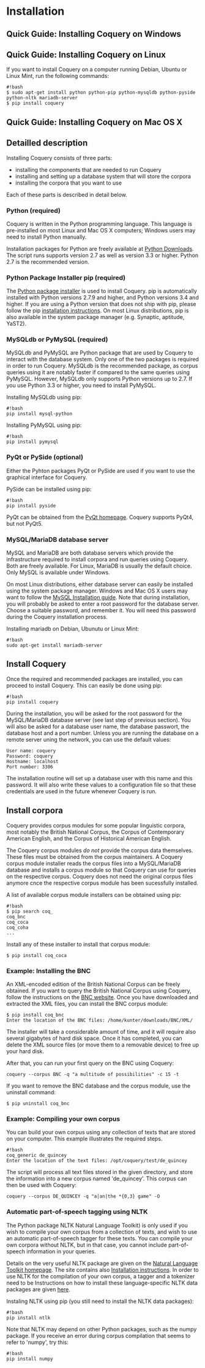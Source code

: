 # Installation #

## Quick Guide: Installing Coquery on Windows ##

## Quick Guide: Installing Coquery on Linux ##

If you want to install Coquery on a computer running Debian, Ubuntu or Linux Mint, run the following commands:
```
#!bash
$ sudo apt-get install python python-pip python-mysqldb python-pyside python-nltk mariadb-server 
$ pip install coquery 
```
## Quick Guide: Installing Coquery on Mac OS X ##

## Detailled description ##

Installing Coquery consists of three parts:

* installing the components that are needed to run Coquery
* installing and setting up a database system that will store the corpora
* installing the corpora that you want to use

Each of these parts is described in detail below.

### Python (required) ###
Coquery is written in the Python programming language. This language is pre-installed on most Linux and Mac OS X computers; Windows users may need to install Python manually.

Installation packages for Python are freely available at [Python Downloads](https://www.python.org/downloads/). The script runs supports version 2.7 as well as version 3.3 or higher. Python 2.7 is the recommended version.

### Python Package Installer pip (required) ###

The [Python package installer](https://pypi.python.org/pypi/pip) is used to install Coquery. pip is automatically 
installed with Python versions 2.7.9 and higher, and Python versions 3.4 and higher. If you are using a Python version
that does not ship with pip, please follow the pip 
[installation instructions](https://pip.pypa.io/en/stable/installing.html). On most Linux distributions, pip is also 
available in the system package manager (e.g. Synaptic, aptitude, YaST2).

### MySQLdb or PyMySQL (required) ###
MySQLdb and PyMySQL are Python package that are used by Coquery to interact with the database system. Only one of the two packages is required in order to run Coquery. MySQLdb is the recommended package, as corpus queries using it are notably faster if compared to the same queries using PyMySQL. However, MySQLdb only supports Python versions up to 2.7. If you use Python 3.3 or higher, you need to install PyMySQL.

Installing MySQLdb using pip:
```
#!bash
pip install mysql-python
```

Installing PyMySQL using pip:
```
#!bash
pip install pymysql
```

### PyQt or PySide (optional) ###
Either the Pyhton packages PyQt or PySide are used if you want to use the graphical interface for Coquery.

PySide can be installed using pip:
```
#!bash
pip install pyside 
```

PyQt can be obtained from the [PyQt homepage](http://www.riverbankcomputing.co.uk/software/pyqt/intro). Coquery supports PyQt4, but not PyQt5.

### MySQL/MariaDB database server ###
MySQL and MariaDB are both database servers which provide the infrastructure required to install corpora and run queries using Coquery. Both are freely available. For Linux, MariaDB is usually the default choice. Only MySQL is available under Windows.

On most Linux distributions, either database server can easily be installed using the system package manager. Windows and Mac OS X users may want to follow the [MySQL Installation guide](http://dev.mysql.com/doc/refman/5.7/en/installing.html). 
Note that during installation, you will probably be asked to enter a root password for the database server. Choose a suitable password, and remember it. You will need this password during the Coquery installation process.

Installing mariadb on Debian, Ubunutu or Linux Mint:
```
#!bash
sudo apt-get install mariadb-server
```

## Install Coquery ##
Once the required and recommended packages are installed, you can proceed to install Coquery. This can easily be done using pip:

```
#!bash
pip install coquery
```

During the installation, you will be asked for the root password for the MySQL/MariaDB database server (see last step of previous section). You will also be asked for a database user name, the database passwort, the database host and a port number. Unless you are running the
database on a remote server uning the network, you can use the default values:

```
User name: coquery
Password: coquery
Hostname: localhost
Port number: 3306
```

The installation routine will set up a database user with this name and this password. 
It will also write these values to a configuration file so that these credentials are used in the future whenever Coquery is run.

## Install corpora ##
Coquery provides corpus modules for some popular linguistic corpora, 
most notably the British National Corpus, the Corpus of Contemporary American English, 
and the Corpus of Historical American English. 

The Coquery corpus modules *do not* provide the corpus data themselves. These files must be obtained from the corpus maintainers.
A Coquery corpus module installer reads the corpus files into a MySQL/MariaDB database and installs a corpus module so that
Coquery can use for queries on the respective corpus. Coquery does not need the original corpus files anymore cnce the respective
corpus module has been sucessfully installed.  

A list of available corpus module installers can be obtained using pip:
```
#!bash
$ pip search coq_
coq_bnc
coq_coca
coq_coha
...
```

Install any of these installer to install that corpus module:
```
$ pip install coq_coca
```

### Example: Installing the BNC ###
An XML-encoded edition of the British National Corpus can be freely obtained. If you want to query the British National Corpus using Coquery,
follow the instructions on the [BNC website](http://www.natcorp.ox.ac.uk/XMLedition/). Once you have downloaded and extracted the XML files,
you can install the BNC corpus module:
```
$ pip install coq_bnc
Enter the location of the BNC files: /home/kunter/downloads/BNC/XML/
```

The installer will take a considerable amount of time, and it will require also several gigabytes of hard disk space. Once it has completed, you can
delete the XML source files (or move them to a removable device) to free up your hard disk. 

After that, you can run your first query on the BNC using Coquery:
```
coquery --corpus BNC -q "a multitude of possibilities" -c 15 -t
```

If you want to remove the BNC database and the corpus module, use the uninstall command:
```
$ pip uninstall coq_bnc
```

### Example: Compiling your own corpus ###
You can build your own corpus using any collection of texts that are stored on your computer. This example illustrates the required steps.

```
#!bash
coq_generic de_quincey
Enter the location of the text files: /opt/coquery/test/de_quincey
```

The script will process all text files stored in the given directory, and store the information into a new corpus named 'de_quincey'. 
This corpus can then be used with Coquery:
```
coquery --corpus DE_QUINCEY -q "a|an|the *{0,3} game" -O
```

### Automatic part-of-speech tagging using NLTK ###
The Python package NLTK Natural Language Toolkit) is only used if you wish to compile your own corpus from a collection of texts, and wish to use an automatic part-of-speech tagger for these texts. You can compile your own corpora without NLTK, but in that case, you cannot include part-of-speech information in your queries.

Details on the very useful NLTK package are given on the [Natural Language Toolkit homepage](http://www.nltk.org/). 
The site contains also [Installation instructions](http://www.nltk.org/install.html). In order to use NLTK for the compilation of your own corpus, a tagger and a tokenizer need to be 
Instructions on how to install these language-specific NLTK data packages are given [here](http://www.nltk.org/data.html). 

Instaling NLTK using pip (you still need to install the NLTK data packages):
```
#!bash
pip install ntlk 
```

Note that NLTK may depend on other Python packages, such as the numpy package. If you receive an error during corpus compilation that seems to refer to 'numpy', try this:
```
#!bash
pip install numpy
```